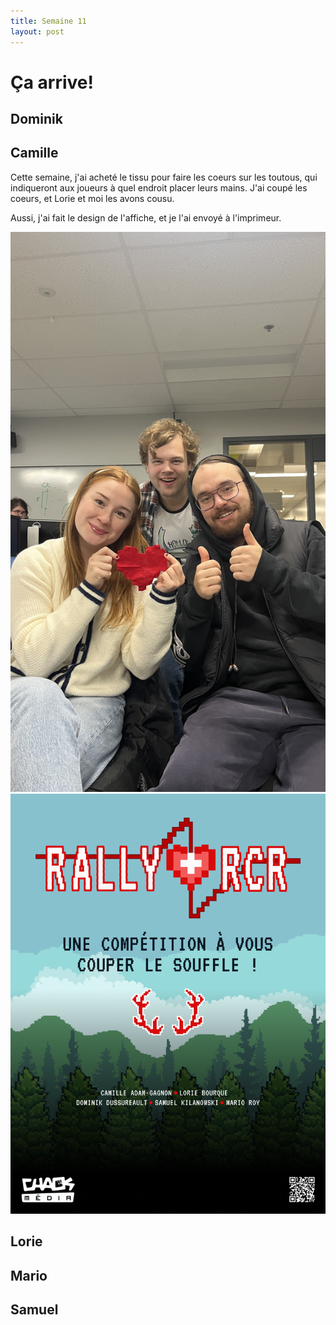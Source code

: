 ```yaml
---
title: Semaine 11
layout: post
---
```


# Ça arrive! 
## Dominik


## Camille

Cette semaine, j'ai acheté le tissu pour faire les coeurs sur les toutous, qui indiqueront aux joueurs à quel endroit placer leurs mains. J'ai coupé les coeurs, et Lorie et moi les avons cousu.

Aussi, j'ai fait le design de l'affiche, et je l'ai envoyé à l'imprimeur.

![Image coeur](../medias/sem12/photo.jpg)
![Image affiche](../medias/sem12/affiche.png)


## Lorie



## Mario



## Samuel

